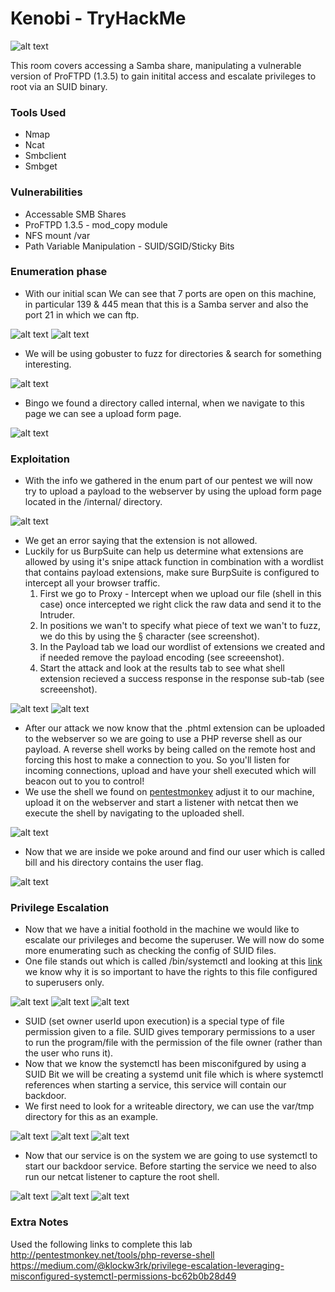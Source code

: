 # Kenobi - TryHackMe

![alt text](https://github.com/DarioBeneventi/TryHackMe_Machines/blob/main/VulnVersity/images/vulnversity_header.png?raw=true)

This room covers accessing a Samba share, manipulating a vulnerable version of ProFTPD (1.3.5) to gain initital access and escalate privileges to root via an SUID binary. 

 ### Tools Used
 * Nmap
 * Ncat
 * Smbclient
 * Smbget

 ### Vulnerabilities
 * Accessable SMB Shares 
 * ProFTPD 1.3.5 - mod_copy module
 * NFS mount /var
 * Path Variable Manipulation - SUID/SGID/Sticky Bits  

### Enumeration phase

* With our initial scan We can see that 7 ports are open on this machine, in particular 139 & 445 mean that this is a Samba server and also the port 21 in which we can ftp. 

![alt text](https://github.com/DarioBeneventi/TryHackMe_Machines/blob/main/VulnVersity/images/image1.png?raw=true)
![alt text](https://github.com/DarioBeneventi/TryHackMe_Machines/blob/main/VulnVersity/images/image2.png?raw=true)

* We will be using gobuster to fuzz for directories & search for something interesting.

![alt text](https://github.com/DarioBeneventi/TryHackMe_Machines/blob/main/VulnVersity/images/image3.png?raw=true)

* Bingo we found a directory called internal, when we navigate to this page we can see a upload form page.

![alt text](https://github.com/DarioBeneventi/TryHackMe_Machines/blob/main/VulnVersity/images/image4.png?raw=true)

 ### Exploitation
 
* With the info we gathered in the enum part of our pentest we will now try to upload a payload to the webserver by using the upload form page located in the /internal/ directory.

![alt text](https://github.com/DarioBeneventi/TryHackMe_Machines/blob/main/VulnVersity/images/image5.png?raw=true)

* We get an error saying that the extension is not allowed.
* Luckily for us BurpSuite can help us determine what extensions are allowed by using it's snipe attack function in combination with a wordlist that contains payload extensions, make sure BurpSuite is configured to intercept all your browser traffic.
  1. First we go to Proxy - Intercept when we upload our file (shell in this case) once intercepted we right click the raw data and send it to the Intruder.
  2. In positions we wan't to specify what piece of text we wan't to fuzz, we do this by using the § character (see screenshot).
  3. In the Payload tab we load our wordlist of extensions we created and if needed remove the payload encoding (see screeenshot).
  4. Start the attack and look at the results tab to see what shell extension recieved a success response in the response sub-tab (see screeenshot).

![alt text](https://github.com/DarioBeneventi/TryHackMe_Machines/blob/main/VulnVersity/images/image6.png?raw=true)
![alt text](https://github.com/DarioBeneventi/TryHackMe_Machines/blob/main/VulnVersity/images/image7.png?raw=true)

* After our attack we now know that the .phtml extension can be uploaded to the webserver so we are going to use a PHP reverse shell as our payload. A reverse shell works by being called on the remote host and forcing this host to make a connection to you. So you'll listen for incoming connections, upload and have your shell executed which will beacon out to you to control! 
* We use the shell we found on [pentestmonkey](http://pentestmonkey.net/tools/php-reverse-shell) adjust it to our machine, upload it on the webserver and start a listener with netcat then we execute the shell by navigating to the uploaded shell. 

![alt text](https://github.com/DarioBeneventi/TryHackMe_Machines/blob/main/VulnVersity/images/image8.png?raw=true)

* Now that we are inside we poke around and find our user which is called bill and his directory contains the user flag. 

![alt text](https://github.com/DarioBeneventi/TryHackMe_Machines/blob/main/VulnVersity/images/image9.png?raw=true)

 ### Privilege Escalation

* Now that we have a initial foothold in the machine we would like to escalate our privileges and become the superuser. We will now do some more enumerating such as checking the config of SUID files.
* One file stands out which is called /bin/systemctl and looking at this [link](https://medium.com/@klockw3rk/privilege-escalation-leveraging-misconfigured-systemctl-permissions-bc62b0b28d49) we know why it is so important to have the rights to this file configured to superusers only.

![alt text](https://github.com/DarioBeneventi/TryHackMe_Machines/blob/main/VulnVersity/images/image10.png?raw=true)
![alt text](https://github.com/DarioBeneventi/TryHackMe_Machines/blob/main/VulnVersity/images/image11.png?raw=true)
![alt text](https://github.com/DarioBeneventi/TryHackMe_Machines/blob/main/VulnVersity/images/image12.png?raw=true)

* SUID (set owner userId upon execution) is a special type of file permission given to a file. SUID gives temporary permissions to a user to run the program/file with the permission of the file owner (rather than the user who runs it).
* Now that we know the systemctl has been misconifgured by using a SUID Bit we will be creating a systemd unit file which is where systemctl references when starting a service, this service will contain our backdoor.
* We first need to look for a writeable directory, we can use the var/tmp directory for this as an example.

![alt text](https://github.com/DarioBeneventi/TryHackMe_Machines/blob/main/VulnVersity/images/image13.png?raw=true)
![alt text](https://github.com/DarioBeneventi/TryHackMe_Machines/blob/main/VulnVersity/images/image14.png?raw=true)
![alt text](https://github.com/DarioBeneventi/TryHackMe_Machines/blob/main/VulnVersity/images/image15.png?raw=true)

* Now that our service is on the system we are going to use systemctl to start our backdoor service. Before starting the service we need to also run our netcat listener to capture the root shell.

![alt text](https://github.com/DarioBeneventi/TryHackMe_Machines/blob/main/VulnVersity/images/image18.png?raw=true)
![alt text](https://github.com/DarioBeneventi/TryHackMe_Machines/blob/main/VulnVersity/images/image16.png?raw=true)
![alt text](https://github.com/DarioBeneventi/TryHackMe_Machines/blob/main/VulnVersity/images/image17.png?raw=true)

### Extra Notes
Used the following links to complete this lab 
http://pentestmonkey.net/tools/php-reverse-shell 
https://medium.com/@klockw3rk/privilege-escalation-leveraging-misconfigured-systemctl-permissions-bc62b0b28d49 
